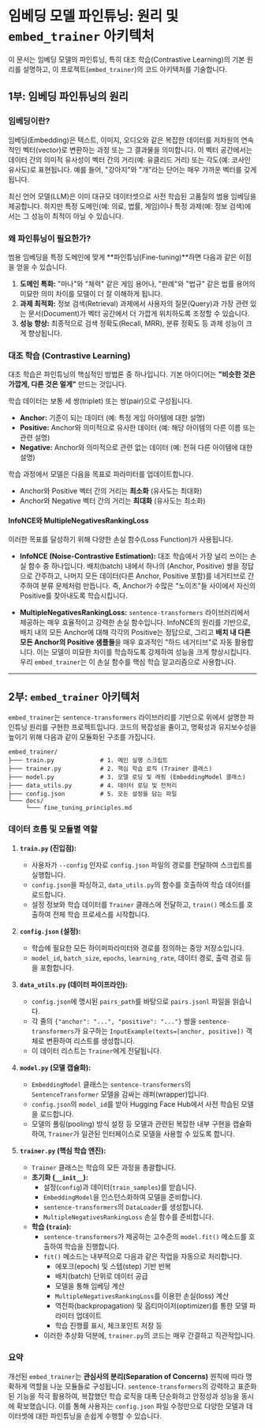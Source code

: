 # 임베딩 모델 파인튜닝: 원리 및 `embed_trainer` 아키텍처

이 문서는 임베딩 모델의 파인튜닝, 특히 대조 학습(Contrastive Learning)의 기본 원리를 설명하고, 이 프로젝트(`embed_trainer`)의 코드 아키텍처를 기술합니다.

## 1부: 임베딩 파인튜닝의 원리

### 임베딩이란?

임베딩(Embedding)은 텍스트, 이미지, 오디오와 같은 복잡한 데이터를 저차원의 연속적인 벡터(vector)로 변환하는 과정 또는 그 결과물을 의미합니다. 이 벡터 공간에서는 데이터 간의 의미적 유사성이 벡터 간의 거리(예: 유클리드 거리) 또는 각도(예: 코사인 유사도)로 표현됩니다. 예를 들어, "강아지"와 "개"라는 단어는 매우 가까운 벡터를 갖게 됩니다.

최신 언어 모델(LLM)은 이미 대규모 데이터셋으로 사전 학습된 고품질의 범용 임베딩을 제공합니다. 하지만 특정 도메인(예: 의료, 법률, 게임)이나 특정 과제(예: 정보 검색)에서는 그 성능이 최적이 아닐 수 있습니다.

### 왜 파인튜닝이 필요한가?

범용 임베딩을 특정 도메인에 맞게 **파인튜닝(Fine-tuning)**하면 다음과 같은 이점을 얻을 수 있습니다.

1.  **도메인 특화:** "마나"와 "체력" 같은 게임 용어나, "판례"와 "법규" 같은 법률 용어의 미묘한 의미 차이를 모델이 더 잘 이해하게 됩니다.
2.  **과제 최적화:** 정보 검색(Retrieval) 과제에서 사용자의 질문(Query)과 가장 관련 있는 문서(Document)가 벡터 공간에서 더 가깝게 위치하도록 조정할 수 있습니다.
3.  **성능 향상:** 최종적으로 검색 정확도(Recall, MRR), 분류 정확도 등 과제 성능이 크게 향상됩니다.

### 대조 학습 (Contrastive Learning)

대조 학습은 파인튜닝의 핵심적인 방법론 중 하나입니다. 기본 아이디어는 **"비슷한 것은 가깝게, 다른 것은 멀게"** 만드는 것입니다.

학습 데이터는 보통 세 쌍(triplet) 또는 쌍(pair)으로 구성됩니다.

-   **Anchor:** 기준이 되는 데이터 (예: 특정 게임 아이템에 대한 설명)
-   **Positive:** Anchor와 의미적으로 유사한 데이터 (예: 해당 아이템의 다른 이름 또는 관련 설명)
-   **Negative:** Anchor와 의미적으로 관련 없는 데이터 (예: 전혀 다른 아이템에 대한 설명)

학습 과정에서 모델은 다음을 목표로 파라미터를 업데이트합니다.
-   Anchor와 Positive 벡터 간의 거리는 **최소화** (유사도는 최대화)
-   Anchor와 Negative 벡터 간의 거리는 **최대화** (유사도는 최소화)

#### InfoNCE와 MultipleNegativesRankingLoss

이러한 목표를 달성하기 위해 다양한 손실 함수(Loss Function)가 사용됩니다.

-   **InfoNCE (Noise-Contrastive Estimation):** 대조 학습에서 가장 널리 쓰이는 손실 함수 중 하나입니다. 배치(batch) 내에서 하나의 (Anchor, Positive) 쌍을 정답으로 간주하고, 나머지 모든 데이터(다른 Anchor, Positive 포함)를 네거티브로 간주하여 분류 문제처럼 만듭니다. 즉, Anchor가 수많은 "노이즈"들 사이에서 자신의 Positive를 찾아내도록 학습시킵니다.

-   **MultipleNegativesRankingLoss:** `sentence-transformers` 라이브러리에서 제공하는 매우 효율적이고 강력한 손실 함수입니다. InfoNCE의 원리를 기반으로, 배치 내의 모든 Anchor에 대해 각각의 Positive는 정답으로, 그리고 **배치 내 다른 모든 Anchor의 Positive 샘플들**을 매우 효과적인 "하드 네거티브"로 자동 활용합니다. 이는 모델이 미묘한 차이를 학습하도록 강제하여 성능을 크게 향상시킵니다. 우리 `embed_trainer`는 이 손실 함수를 핵심 학습 알고리즘으로 사용합니다.

---

## 2부: `embed_trainer` 아키텍처

`embed_trainer`는 `sentence-transformers` 라이브러리를 기반으로 위에서 설명한 파인튜닝 원리를 구현한 프로젝트입니다. 코드의 복잡성을 줄이고, 명확성과 유지보수성을 높이기 위해 다음과 같이 모듈화된 구조를 가집니다.

```
embed_trainer/
├─── train.py             # 1. 메인 실행 스크립트
├─── trainer.py           # 2. 핵심 학습 로직 (Trainer 클래스)
├─── model.py             # 3. 모델 로딩 및 래핑 (EmbeddingModel 클래스)
├─── data_utils.py        # 4. 데이터 로딩 및 전처리
├─── config.json          # 5. 모든 설정을 담는 파일
└─── docs/
     └─── fine_tuning_principles.md
```

### 데이터 흐름 및 모듈별 역할

1.  **`train.py` (진입점):**
    -   사용자가 `--config` 인자로 `config.json` 파일의 경로를 전달하여 스크립트를 실행합니다.
    -   `config.json`을 파싱하고, `data_utils.py`의 함수를 호출하여 학습 데이터를 로드합니다.
    -   설정 정보와 학습 데이터를 `Trainer` 클래스에 전달하고, `train()` 메소드를 호출하여 전체 학습 프로세스를 시작합니다.

2.  **`config.json` (설정):**
    -   학습에 필요한 모든 하이퍼파라미터와 경로를 정의하는 중앙 저장소입니다.
    -   `model_id`, `batch_size`, `epochs`, `learning_rate`, 데이터 경로, 출력 경로 등을 포함합니다.

3.  **`data_utils.py` (데이터 파이프라인):**
    -   `config.json`에 명시된 `pairs_path`를 바탕으로 `pairs.jsonl` 파일을 읽습니다.
    -   각 줄의 `{"anchor": "...", "positive": "..."}` 쌍을 `sentence-transformers`가 요구하는 `InputExample(texts=[anchor, positive])` 객체로 변환하여 리스트를 생성합니다.
    -   이 데이터 리스트는 `Trainer`에게 전달됩니다.

4.  **`model.py` (모델 캡슐화):**
    -   `EmbeddingModel` 클래스는 `sentence-transformers`의 `SentenceTransformer` 모델을 감싸는 래퍼(wrapper)입니다.
    -   `config.json`의 `model_id`를 받아 Hugging Face Hub에서 사전 학습된 모델을 로드합니다.
    -   모델의 풀링(pooling) 방식 설정 등 모델과 관련된 복잡한 내부 구현을 캡슐화하여, `Trainer`가 일관된 인터페이스로 모델을 사용할 수 있도록 합니다.

5.  **`trainer.py` (핵심 학습 엔진):**
    -   `Trainer` 클래스는 학습의 모든 과정을 총괄합니다.
    -   **초기화 (`__init__`):**
        -   설정(`config`)과 데이터(`train_samples`)를 받습니다.
        -   `EmbeddingModel`을 인스턴스화하여 모델을 준비합니다.
        -   `sentence-transformers`의 `DataLoader`를 생성합니다.
        -   `MultipleNegativesRankingLoss` 손실 함수를 준비합니다.
    -   **학습 (`train`):**
        -   `sentence-transformers`가 제공하는 고수준의 `model.fit()` 메소드를 호출하여 학습을 진행합니다.
        -   `fit()` 메소드는 내부적으로 다음과 같은 작업을 자동으로 처리합니다.
            -   에포크(epoch) 및 스텝(step) 기반 반복
            -   배치(batch) 단위로 데이터 공급
            -   모델을 통해 임베딩 계산
            -   `MultipleNegativesRankingLoss`를 이용한 손실(loss) 계산
            -   역전파(backpropagation) 및 옵티마이저(optimizer)를 통한 모델 파라미터 업데이트
            -   학습 진행률 표시, 체크포인트 저장 등
        -   이러한 추상화 덕분에, `trainer.py`의 코드는 매우 간결하고 직관적입니다.

### 요약

개선된 `embed_trainer`는 **관심사의 분리(Separation of Concerns)** 원칙에 따라 명확하게 역할을 나눈 모듈들로 구성됩니다. `sentence-transformers`의 강력하고 표준화된 기능을 적극 활용하여, 복잡했던 학습 로직을 대폭 단순화하고 안정성과 성능을 동시에 확보했습니다. 이를 통해 사용자는 `config.json` 파일 수정만으로 다양한 모델과 데이터셋에 대한 파인튜닝을 손쉽게 수행할 수 있습니다.
